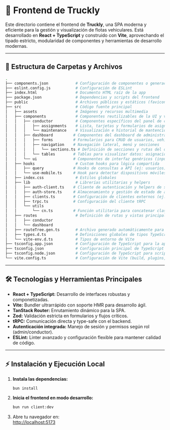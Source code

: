 # 🚀 Frontend de Truckly

Este directorio contiene el frontend de **Truckly**, una SPA moderna y eficiente para la gestión y visualización de flotas vehiculares. Está desarrollado en **React + TypeScript** y construido con **Vite**, aprovechando el tipado estricto, modularidad de componentes y herramientas de desarrollo modernas.

---

## 📂 Estructura de Carpetas y Archivos

```bash
.
├── components.json            # Configuración de componentes o generación automática
├── eslint.config.js           # Configuración de ESLint
├── index.html                 # Documento HTML raíz de la app
├── package.json               # Dependencias y scripts del frontend
├── public                     # Archivos públicos y estáticos (favicon, logos, etc.)
├── src                        # Código fuente principal
│   ├── assets                 # Imágenes y recursos multimedia
│   ├── components             # Componentes reutilizables de la UI y vistas principales
│   │   ├── conductor          # Componentes específicos del panel de conductor
│   │   │   ├── assignments    # Lista, tarjetas y formularios de asignaciones del conductor
│   │   │   └── maintenance    # Visualización e historial de mantenciones
│   │   ├── dashboard         # Componentes del dashboard de administración
│   │   │   ├── forms         # Formularios para CRUD de usuarios, vehículos y asignaciones
│   │   │   ├── navigation    # Navegación lateral, menú y secciones
│   │   │   │   └── sections.ts # Definición de secciones y rutas del dashboard
│   │   │   └── tables        # Tablas para visualizar datos: asignaciones, usuarios, vehículos
│   │   └── ui                # Componentes de interfaz genéricos (inputs, modals, botones, etc.)
│   ├── hooks                  # Custom hooks para lógica compartida
│   │   ├── query             # Hooks de consultas a API (ej: usuarios)
│   │   └── use-mobile.ts     # Hook para detectar dispositivos móviles
│   ├── index.css              # Estilos globales
│   ├── lib                    # Librerías utilitarias y helpers
│   │   ├── auth-client.ts    # Cliente de autenticación y helpers de sesión
│   │   ├── auth-store.ts     # Almacenamiento y gestión de estado de autenticación
│   │   ├── clients.ts        # Configuración de clientes externos (ej: trpc)
│   │   ├── trpc.ts           # Configuración del cliente tRPC
│   │   └── utils
│   │       └── cn.ts         # Función utilitaria para concatenar clases
│   ├── routes                 # Definición de rutas y vistas principales (conductor y dashboard)
│   │   ├── conductor
│   │   └── dashboard
│   ├── routeTree.gen.ts       # Archivo generado automáticamente para el árbol de rutas
│   ├── types.d.ts             # Definiciones globales de tipos TypeScript
│   └── vite-env.d.ts          # Tipos de entorno de Vite
├── tsconfig.app.json          # Configuración de TypeScript para la app
├── tsconfig.json              # Configuración principal de TypeScript
├── tsconfig.node.json         # Configuración de TypeScript para scripts node
└── vite.config.ts             # Configuración de Vite (build, plugins, etc.)
```

---

## 🛠️ Tecnologías y Herramientas Principales

- **React + TypeScript:** Desarrollo de interfaces robustas y componetizadas.
- **Vite:** Bundler ultrarrápido con soporte HMR para desarrollo ágil.
- **TanStack Router:** Enrutamiento dinámico para la SPA.
- **Zod:** Validación estricta en formularios y flujos críticos.
- **tRPC:** Comunicación directa y type-safe con el backend.
- **Autenticación integrada:** Manejo de sesión y permisos según rol (admin/conductor).
- **ESLint:** Linter avanzado y configuración flexible para mantener calidad de código.

---

## ⚡ Instalación y Ejecución Local

1. **Instala las dependencias:**

   ```sh
   bun install
   ```

2. **Inicia el frontend en modo desarrollo:**

   ```sh
   bun run client:dev
   ```

3. Abre tu navegador en:  
   [http://localhost:5173](http://localhost:5173)
